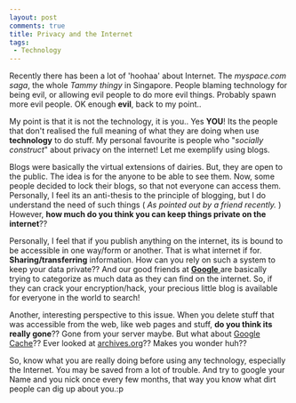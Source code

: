 ```yaml
---
layout: post
comments: true
title: Privacy and the Internet
tags:
 - Technology
---
```


Recently there has been a lot of 'hoohaa' about Internet. The _myspace.com saga_, the whole _Tammy thingy_ in Singapore. People blaming technology for being evil, or allowing evil people to do more evil things. Probably spawn more evil people. OK enough **evil**, back to my point..

My point is that it is not the technology, it is you.. Yes **YOU**! Its the people that don't realised the full meaning of what they are doing when use **technology** to do stuff. My personal favourite is people who "_socially construct_" about privacy on the internet! Let me exemplify using blogs.

Blogs were basically the virtual extensions of dairies. But, they are open to the public. The idea is for the anyone to be able to see them. Now, some people decided to lock their blogs, so that not everyone can access them. Personally, I feel its an anti-thesis to the principle of blogging, but I do understand the need of such things ( _As pointed out by a friend recently._ ) However, **how much do you think you can keep things private on the internet**??

Personally, I feel that if you publish anything on the internet, its is bound to be accessible in one way/form or another. That is what internet if for. **Sharing/transferring** information. How can you rely on such a system to keep your data private?? And our good friends at [**Google** ][0]are basically trying to categorize as much data as they can find on the internet. So, if they can crack your encryption/hack, your precious little blog is available for everyone in the world to search!

Another, interesting perspective to this issue. When you delete stuff that was accessible from the web, like web pages and stuff, **do you think its really gone**?? Gone from your server maybe. But what about [Google Cache][1]?? Ever looked at [archives.org][2]?? Makes you wonder huh??

So, know what you are really doing before using any technology, especially the Internet. You may be saved from a lot of trouble. And try to google your Name and you nick once every few months, that way you know what dirt people can dig up about you.:p


[0]: http://www.google.com
[1]: http://www.google.com/help/features.html#cached
[2]: http://www.archive.org/
